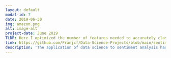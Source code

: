 ```yaml
---
layout: default
modal-id: 7
date: 2019-06-30
img: amazon.png
alt: image-alt
project-date: June 2019
TLDR: Here I optimized the number of features needed to accurately classify Amazon customer reviews into positive reviews and negative reviews. The marginal increase in accuracy becomes negligible after sampling 202 different words. 
link: https://github.com/Franjcf/Data-Science-Projects/blob/main/sentiment_analysis_Amazon_reviews/Sentiment%20Analysis.ipynb
description: 'The application of data science to sentiment analysis has become essential in the development of successful online products, be it in the areas of marketing (Google), entertainment (YouTube), retail (Amazon), and communication (Microsoft). Data science has allowed these sectors to monitor and influence consumer behavior, effectively changing the way that companies interact with their consumers. Direct contact is no longer strictly necessary, it is sufficient to analyze comments, web searches, messages, or product reviews to obtain the consumers’ reaction to a new product or a change in services. In this project, I present an analysis of five different classifiers on a data set comprising of 3000 online reviews labeled as either positive and negative. I compare and contrast the classifiers ability to correctly predict a review label based on a bag of words representation and by taking into account the length of said reviews. Furthermore I studied the effects of feature selection (number of words sampled) on classifier performance. I conclude that the Logistic Regression classifier works best when compared to its counterparts, as it requires the least amount of features while obtaining the best performance in 4 out of 6 metrics. Finally, I conclude that review length is not a good predictor of sentiment.'
---
```


